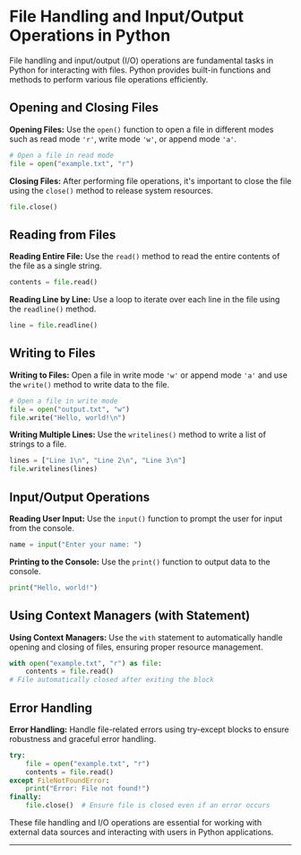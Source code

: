 # File Handling and Input/Output Operations in Python

File handling and input/output (I/O) operations are fundamental tasks in Python for interacting with files. Python provides built-in functions and methods to perform various file operations efficiently.

## Opening and Closing Files

**Opening Files:** Use the `open()` function to open a file in different modes such as read mode `'r'`, write mode `'w'`, or append mode `'a'`.

```python
# Open a file in read mode
file = open("example.txt", "r")
```

**Closing Files:** After performing file operations, it's important to close the file using the `close()` method to release system resources.

```python
file.close()
```

## Reading from Files

**Reading Entire File:** Use the `read()` method to read the entire contents of the file as a single string.

```python
contents = file.read()
```

**Reading Line by Line:** Use a loop to iterate over each line in the file using the `readline()` method.

```python
line = file.readline()
```

## Writing to Files

**Writing to Files:** Open a file in write mode `'w'` or append mode `'a'` and use the `write()` method to write data to the file.

```python
# Open a file in write mode
file = open("output.txt", "w")
file.write("Hello, world!\n")
```

**Writing Multiple Lines:** Use the `writelines()` method to write a list of strings to a file.

```python
lines = ["Line 1\n", "Line 2\n", "Line 3\n"]
file.writelines(lines)
```

## Input/Output Operations

**Reading User Input:** Use the `input()` function to prompt the user for input from the console.

```python
name = input("Enter your name: ")
```

**Printing to the Console:** Use the `print()` function to output data to the console.

```python
print("Hello, world!")
```

## Using Context Managers (with Statement)

**Using Context Managers:** Use the `with` statement to automatically handle opening and closing of files, ensuring proper resource management.

```python
with open("example.txt", "r") as file:
    contents = file.read()
# File automatically closed after exiting the block
```

## Error Handling

**Error Handling:** Handle file-related errors using try-except blocks to ensure robustness and graceful error handling.

```python
try:
    file = open("example.txt", "r")
    contents = file.read()
except FileNotFoundError:
    print("Error: File not found!")
finally:
    file.close()  # Ensure file is closed even if an error occurs
```

These file handling and I/O operations are essential for working with external data sources and interacting with users in Python applications.

---